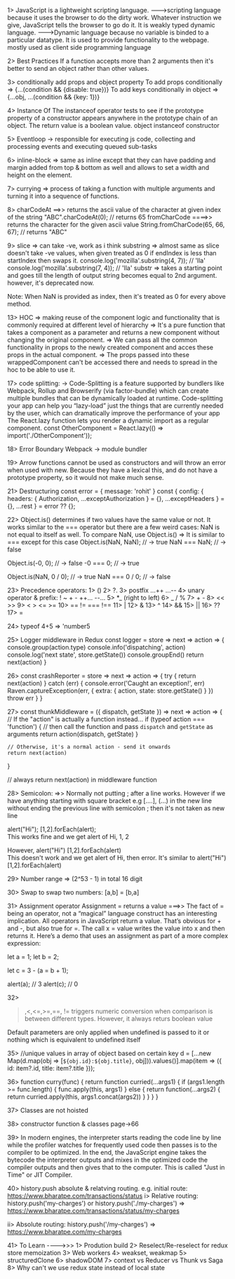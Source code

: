 1>
JavaScript is a lightweight scripting language.
--->scripting language because it uses the browser to do the dirty work.
Whatever instruction we give, JavaScript tells the browser to go do it.
It is weakly typed dynamic language.
--->Dynamic language because no variable is binded to a particular datatype.
It is used to provide functionality to the webpage.
mostly used as client side programming language

2> Best Practices
If a function accepts more than 2 arguments then it's better to send an object rather than other values.

3> conditionally add props and object property
To add props conditionally => {...(condition && {disable: true})}
To add keys conditionally in object => {...obj, ...(condition && {key: 1})}

4>
Instance Of
The instanceof operator tests to see if the prototype property of a constructor appears anywhere in the prototype chain of an object. The return value is a boolean value.
object instanceof constructor

5>
Eventloop -> responsible for executing js code, collecting and processing events and executing queued sub-tasks

6>
inline-block => same as inline except that they can have padding and margin added from top & bottom as well and allows to set a width and height on the element.

7>
currying => process of taking a function with multiple arguments and turning it into a sequence of functions.

8>
charCodeAt ==>> returns the ascii value of the character at given index of the string
"ABC".charCodeAt(0); // returns 65
fromCharCode ====>> returns the character for the given ascii value
String.fromCharCode(65, 66, 67); // returns "ABC"

9>
slice => can take -ve, work as i think
substring => almost same as slice
doesn't take -ve values, when given treated as 0
if endIndex is less than startIndex then swaps it.
console.log('mozilla'.substring(4, 7)); // 'lla'
console.log('mozilla'.substring(7, 4)); // 'lla'
substr => takes a starting point and goes till the length of output string becomes equal to 2nd argument.
however, it's deprecated now.

Note: When NaN is provided as index, then it's treated as 0 for every above method.

13>
HOC => making reuse of the component logic and functionality that is commonly required at different level of hierarchy
=> It's a pure function that takes a component as a parameter and returns a new component without changing the original component.
=> We can pass all the common functionality in props to the newly created component and acces these props in the actual component.
=> The props passed into these wrappedComponent can't be accessed there and needs to spread in the hoc to be able to use it.

17>
code splitting: ->
Code-Splitting is a feature supported by bundlers like Webpack, Rollup and Browserify (via factor-bundle) which can create multiple bundles that can be dynamically loaded at runtime.
Code-splitting your app can help you “lazy-load” just the things that are currently needed by the user, which can dramatically improve the performance of your app
The React.lazy function lets you render a dynamic import as a regular component.
const OtherComponent = React.lazy(() => import('./OtherComponent'));

18>
Error Boundary
Webpack -> module bundler

19>
Arrow functions cannot be used as constructors and will throw an error when used with new. Because they have a lexical this, and do not have a prototype property, so it would not make much sense.


21> Destructuring
const error = { message: 'rohit' }
const { config:
{ headers: { Authorization, ...exceptAuthorization } = {}, ...exceptHeaders } = {}, ...rest
} = error ?? {};

22>
Object.is() determines if two values have the same value or not. It works similar to the === operator but there are a few weird cases:
NaN is not equal to itself as well. To compare NaN, use Object.is() => It is similar to === except for this case
Object.is(NaN, NaN); // -> true
NaN === NaN; // -> false

Object.is(-0, 0); // -> false
-0 === 0; // -> true

Object.is(NaN, 0 / 0); // -> true
NaN === 0 / 0; // -> false

23>
Precedence operators:
1> ()
2> ?.
3> postfix ...++
...--
4> unary operator & prefix: ! ~ + - ++... --...
5> \*_ (right to left)
6> _ / %
7> + -
8> << >>
9> < > <= >=
10> == != === !==
11> |
12> &
13> ^
14> &&
15> ||
16> ??
17> =

24>
typeof 4+5 => 'number5

25>
Logger middleware in Redux
const logger = store => next => action => {
console.group(action.type)
console.info('dispatching', action)
console.log('next state', store.getState())
console.groupEnd()
return next(action)
}

26>
const crashReporter = store => next => action => {
try {
return next(action)
} catch (err) {
console.error('Caught an exception!', err)
Raven.captureException(err, {
extra: {
action,
state: store.getState()
}
})
throw err
}
}

27>
const thunkMiddleware =
({ dispatch, getState }) =>
next =>
action => {
// If the "action" is actually a function instead...
if (typeof action === 'function') {
// then call the function and pass `dispatch` and `getState` as arguments
return action(dispatch, getState)
}

    // Otherwise, it's a normal action - send it onwards
    return next(action)

}

// always return next(action) in middleware function

28>
Semicolon: =>>
Normally not putting ; after a line works. However if we have anything starting with square bracket e.g [....], (...)
in the new line without ending the previous line with semicolon ; then it's not taken as new line

alert("Hi");
[1,2].forEach(alert);  
 This works fine and we get alert of Hi, 1, 2

However,
alert("Hi")
[1,2].forEach(alert)  
 This doesn't work and we get alert of Hi, then error.
It's similar to alert("Hi")[1,2].forEach(alert)

29>
Number range => (2^53 - 1) in total 16 digit

30> Swap
to swap two numbers: [a,b] = [b,a]

31> Assignment operator
Assignment = returns a value ===>>
The fact of = being an operator, not a “magical” language construct has an interesting implication.
All operators in JavaScript return a value. That’s obvious for + and -, but also true for =.
The call x = value writes the value into x and then returns it.
Here’s a demo that uses an assignment as part of a more complex expression:

let a = 1;
let b = 2;

let c = 3 - (a = b + 1);

alert(a); // 3
alert(c); // 0

32>
> ,<,<=,>=,==, != triggers numeric conversion when comparison is between different types.
> However, it always returs boolean value


Default parameters are only applied when undefined is passed to it or nothing which is equivalent to undefined itself

35>
//unique values in array of object based on certain key
d = [...new Map(d.map(obj => [`${obj.id}:${obj.title}`, obj])).values()].map(item => ({
id: item?.id,
title: item?.title
}));

36>
function curry(func) {
return function curried(...args1) {
if (args1.length >= func.length) {
func.apply(this, args1)
} else {
return function(...args2) {
return curried.apply(this, args1.concat(args2))
}
}
}
}

37>
Classes are not hoisted

38>
constructor function & classes page->66

39>
In modern engines, the interpreter starts reading the code line by line while
the profiler watches for frequently used code then passes is to the compiler to
be optimized. In the end, the JavaScript engine takes the bytecode the interpreter
outputs and mixes in the optimized code the compiler outputs and then gives that to the
computer. This is called "Just in Time" or JIT Compiler.

40> history.push absolute & relatving routing.
e.g. initial route: https://www.bharatpe.com/transactions/status
i> Relative routing: history.push('my-charges') or history.push('./my-charges') => https://www.bharatpe.com/transactions/status/my-charges

ii> Absolute routing: history.push('/my-charges') => https://www.bharatpe.com/my-charges

41>
To Learn ---->>>
1> Prodution build
2> Reselect/Re-reselect for redux store memoization
3> Web workers
4> weakset, weakmap
5> structuredClone
6> shadowDOM
7> context vs Reducer vs Thunk vs Saga
8> Why can't we use redux state instead of local state
